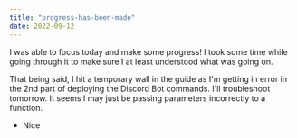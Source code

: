 ```yaml
---
title: "progress-has-been-made"
date: 2022-09-12
---
```


I was able to focus today and make some progress!
I took some time while going through it to make sure I at least understood what was going on.

That being said, I hit a temporary wall in the guide as I'm getting in error in the 2nd part of deploying the Discord Bot commands.
I'll troubleshoot tomorrow. It seems I may just be passing parameters incorrectly to a function.

- Nice